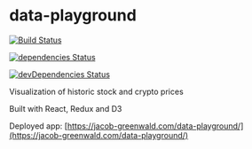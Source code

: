 # data-playground

[![Build Status](https://travis-ci.org/jacobg1/data-playground.svg?branch=master)](https://travis-ci.org/jacobg1/data-playground)

[![dependencies Status](https://david-dm.org/jacobg1/data-playground/status.svg)](https://david-dm.org/jacobg1/data-playground)

[![devDependencies Status](https://david-dm.org/jacobg1/data-playground/dev-status.svg)](https://david-dm.org/jacobg1/data-playground?type=dev)

Visualization of historic stock and crypto prices

Built with React, Redux and D3

Deployed app: [https://jacob-greenwald.com/data-playground/](https://jacob-greenwald.com/data-playground/)
